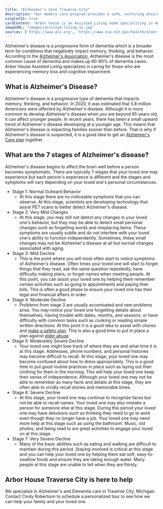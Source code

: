 ```yaml
---
title: "Alzheimer's Care Traverse City"
description: "Our memory care program provides a safe, nurturing environment for people with memory loss who need specialized care.  Our team of experts give exceptional care to your loved one."
singleCSS: true
cardContent: "Arbor house is an Assisted Living home specializing in dementia, memory loss and alzheimers. "
imageURL: "images/assisted-living-1x.jpg"
sources: ['https://www.alz.org', 'https://www.nia.nih.gov/health/elder-abuse' ]
---
```


Alzheimer's disease is a progressive form of dementia which is a broader term for conditions that negatively impact memory, thinking, and behavior.  According to the [Alzheimer's Association](https://www.alz.org), Alzheimer's disease is the most common cause of dementia and makes up 60-80% of dementia cases.  Arbor House Assisted Living specializes in caring for those who are experiencing memory loss and cognitive impairment.


## What is Alzheimer's Disease?

Alzheimer's disease is a progressive type of dementia that impacts memory, thinking, and behavior.  In 2020, it was estimated that 5.8 million Americans were affected by Alzheimer's disease.  Although it is more common to develop Alzheimer's disease when you are beyond 65 years old, it can affect younger people.  In recent years, there has been a small upward trend of Alzheimer's disease developing at a younger age.  This means that Alzheimer's disease is impacting families sooner than before.  That is why if Alzheimer's disease is suspected, it is a good idea to get an [Alzheimer's Care plan](/arbor-house/services) together.  

## What are the 7 stages of Alzheimer's disease? 

Alzheimer's disease begins to affect the brain well before a person becomes symptomatic.  There are typically 7 stages that your loved one may experience but each person's experience is different and the stages and symptoms will vary depending on your loved one's personal circumstances.  

- Stage 1: Normal Outward Behavior
    - At this stage there are no noticeable symptoms that you can observe.  At this stage, scientists are developing technology that assist PET scans to better detect Alzheimer's disease.  
- Stage 2: Very Mild Changes
    - At this stage, you may still not detect any changes in your loved one's behavior, but they may be able to detect small personal changes such as forgetting words and misplacing items.  These symptoms are usually subtle and do not interfere with your loved one's ability to function independently.  Sometimes, these small changes may not be Alzheimer's disease at all but normal changes associated with aging.  
- Stage 3: Mild Decline
    - This is the point where you will most often start to notice symptoms of Alzheimer's disease.  Often times your loved one will start to forget things that they read, ask the same question repeatedly, have difficulty making plans, or forget names when meeting people.  At this point, you can assist your loved one by helping them remember certain activities such as going to appointments and paying their bills.  This is often a good phase to ensure your loved one has their legal and financial affairs in order.  
- Stage 4: Moderate Decline
    - Problems from stage 3 are usually accentuated and new problems arise.  You may notice your loved one forgetting details about themselves, having trouble with dates, months, and seasons, or have difficulty with common tasks such as cooking or reading simple written directions.  At this point it is a good idea to assist with chores and [make a safety plan](/arbor-house/services).  This is also a good time to put in place a plan against [elder abuse](https://www.nia.nih.gov/health/elder-abuse).
- Stage 5: Moderately Severe Decline
    - Your loved one might lose track of where they are and what time it is at this stage.  Addresses, phone numbers, and personal histories may become difficult to recall.  At this stage, your loved one may become confused about how to dress appropriately.  This is a good time to put good routine practices in place such as laying out their clothing for them in the morning.  This will help your loved one keep their sense of independence.  Although your loved one may not be able to remember as many facts and details at this stage, they are often able to vividly recall stories and memorable times.  
- Stage 6: Severe Decline
    - At this stage, your loved one may continue to recognize faces but not be able to recall names.  Your loved one may also mistake a person for someone else at this stage.  During this period your loved one may have delusions such as thinking they need to go to work even though they no longer have a job.  Your loved one may need more help at this stage such as using the bathroom.  Music, old photos, and being read to are great activities to engage your loved on at this stage.  
- Stage 7: Very Severe Decline
    - Many of the basic abilities such as eating and walking are difficult to maintain during this period.  Staying involved is critical at this stage and you can help your loved one by helping them eat soft, easy-to-swallow foods and ensure they are taking enough water.  Many people at this stage are unable to tell when they are thirsty.  

## Arbor House Traverse City is here to help

We specialize in Alzheimer's and Dementia care in Traverse City, Michigan.  Contact Cindy Robertson to schedule a personalized tour to see how we can help your family and your loved one.